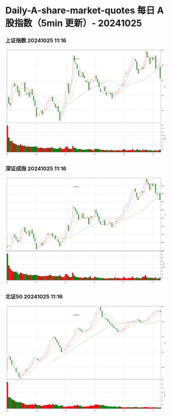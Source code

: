 
# Daily-A-share-market-quotes 每日 A 股指数（5min 更新）- 20241025

### 上证指数 20241025 11:16
![](./fig/2024/10/20241025-sh000001.png)

### 深证成指 20241025 11:16
![](./fig/2024/10/20241025-sz399001.png)

### 北证50 20241025 11:16
![](./fig/2024/10/20241025-bj899050.png)
